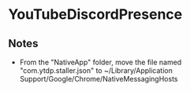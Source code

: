 # YouTubeDiscordPresence
## Notes
 - From the "NativeApp" folder, move the file named "com.ytdp.staller.json" to ~/Library/Application Support/Google/Chrome/NativeMessagingHosts
